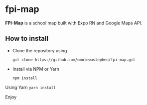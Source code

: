 # fpi-map
**FPI-Map** is a school map built with Expo RN and Google Maps API. 

## How to install
* Clone the repository using 

  ```
  git clone https://github.com/omolewastephen/fpi-map.git
  ```

* Install via NPM or Yarn
  ```
  npm install
  ```
 Using Yarn
    ```
    yarn install
    ```

Enjoy
